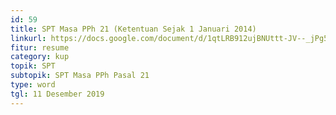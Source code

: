 ```yaml
---
id: 59
title: SPT Masa PPh 21 (Ketentuan Sejak 1 Januari 2014)
linkurl: https://docs.google.com/document/d/1qtLRB912ujBNUttt-JV--_jPg5DpKYHimPxLgC8-R6M/edit?usp=drivesdk
fitur: resume
category: kup
topik: SPT
subtopik: SPT Masa PPh Pasal 21
type: word
tgl: 11 Desember 2019
---
```



